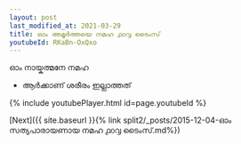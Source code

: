```yaml
---
layout: post
last_modified_at: 2021-03-29
title: ഓം അമൂർത്തയെ നമഹ ൧൦൮ ടൈംസ്
youtubeId: RKaBn-OxQxo
---
```

 
 
 ഓം നായ്കത്മനേ നമഹ 
 
 -  ആർക്കാണ് ശരീരം ഇല്ലാത്തത് 
 
  
 
  
 
 
 
 
 
 


{% include youtubePlayer.html id=page.youtubeId %}
 
[Next]({{ site.baseurl }}{% link  split2/_posts/2015-12-04-ഓം സത്യപാരായണായ നമഹ ൧൦൮ ടൈംസ്.md%})
 

